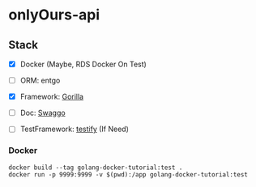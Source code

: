 # onlyOurs-api



## Stack
-[x] Docker (Maybe, RDS Docker On Test)  
-[ ] ORM: entgo  
-[x] Framework: [Gorilla](https://github.com/gorilla/mux)  
-[ ] Doc: [Swaggo](https://github.com/swaggo/swag)  
-[ ] TestFramework: [testify](https://github.com/stretchr/testify) (If Need)


### Docker
```
docker build --tag golang-docker-tutorial:test .
docker run -p 9999:9999 -v $(pwd):/app golang-docker-tutorial:test
```
